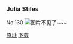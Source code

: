 ### Julia Stiles
No.130
![图片不见了~~~](https://imgs.xkcd.com/comics/julia_stiles.jpg)

[原址](https://xkcd.com//130) [下载](https://imgs.xkcd.com/comics/julia_stiles.jpg)

